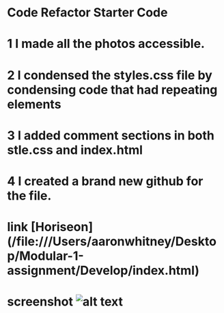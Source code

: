 # Code Refactor Starter Code

# 1 I made all the photos accessible.

# 2  I condensed the styles.css file by condensing code that had repeating elements

# 3 I added comment sections in both stle.css and index.html

# 4 I created a brand new github for the file.

# link [Horiseon] (/file:///Users/aaronwhitney/Desktop/Modular-1-assignment/Develop/index.html)

# screenshot ![alt text]("/iCloudDrive/Desktop/Modular-1-assignment/Develop/assets/images/screenshot.png")